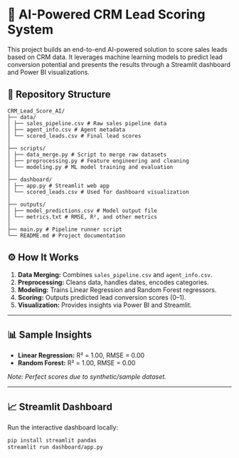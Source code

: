 # 🧠 AI-Powered CRM Lead Scoring System

This project builds an end-to-end AI-powered solution to score sales leads based on CRM data. It leverages machine learning models to predict lead conversion potential and presents the results through a Streamlit dashboard and Power BI visualizations.


## 📂 **Repository Structure**
```
CRM_Lead_Score_AI/
├── data/
│ ├── sales_pipeline.csv # Raw sales pipeline data
│ ├── agent_info.csv # Agent metadata
│ └── scored_leads.csv # Final lead scores
│
├── scripts/
│ ├── data_merge.py # Script to merge raw datasets
│ ├── preprocessing.py # Feature engineering and cleaning
│ └── modeling.py # ML model training and evaluation
│
├── dashboard/
│ ├── app.py # Streamlit web app
│ └── scored_leads.csv # Used for dashboard visualization
│
├── outputs/
│ ├── model_predictions.csv # Model output file
│ └── metrics.txt # RMSE, R², and other metrics
│
├── main.py # Pipeline runner script
└── README.md # Project documentation
```


## ⚙️ How It Works

1. **Data Merging:** Combines `sales_pipeline.csv` and `agent_info.csv`.
2. **Preprocessing:** Cleans data, handles dates, encodes categories.
3. **Modeling:** Trains Linear Regression and Random Forest regressors.
4. **Scoring:** Outputs predicted lead conversion scores (0–1).
5. **Visualization:** Provides insights via Power BI and Streamlit.

---

## 📊 Sample Insights

- **Linear Regression:** R² = 1.00, RMSE = 0.00  
- **Random Forest:** R² = 1.00, RMSE = 0.00

*Note: Perfect scores due to synthetic/sample dataset.*

---

## 📈 Streamlit Dashboard

Run the interactive dashboard locally:

```bash
pip install streamlit pandas
streamlit run dashboard/app.py
